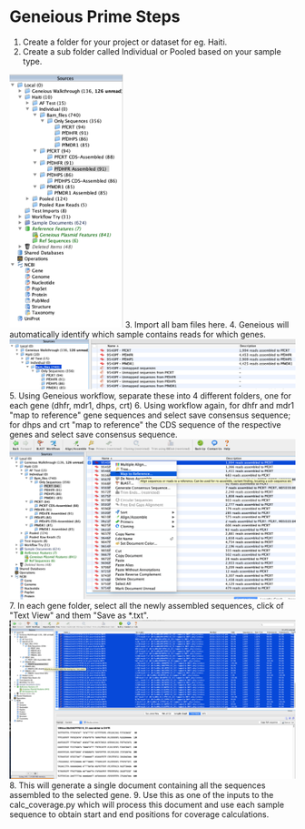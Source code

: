 # Geneious Prime Steps

1. Create a folder for your project or dataset for eg. Haiti.
2. Create a sub folder called Individual or Pooled based on your sample type.
<img src="https://github.com/MGupta313/Codon-coverage/blob/master/Geneious/Folders.png" alt="Folders" width="200" align="centre"/>
3. Import all bam files here.
4. Geneious will automatically identify which sample contains reads for which genes.
<img src="https://github.com/MGupta313/Codon-coverage/blob/master/Geneious/Bam_files.png" alt="Bam_files" width="700"/>
5. Using Geneious workflow, separate these into 4 different folders, one for each gene (dhfr, mdr1, dhps, crt)
6. Using workflow again, for dhfr and mdr1 "map to reference" gene sequences and select save consensus sequence; for dhps and crt "map to reference" the CDS sequence of the respective genes and select save consensus sequence.
<img src="https://github.com/MGupta313/Codon-coverage/blob/master/Geneious/Map_to_reference.png" alt="Map_to_reference" width="800"/>
7. In each gene folder, select all the newly assembled sequences, click of "Text View" and them "Save as *.txt".
<img src="https://github.com/MGupta313/Codon-coverage/blob/master/Geneious/Saving.png" alt="Saving" width="800"/>
8. This will generate a single document containing all the sequences assembled to the selected gene.
9. Use this as one of the inputs to the calc_coverage.py which will process this document and use each sample sequence to obtain start and end positions for coverage calculations.
